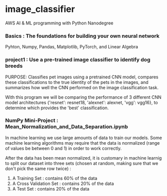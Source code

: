 # image_classifier

AWS AI & ML programming with Python Nanodegree 

### Basics : The foundations for building your own neural network
Pyhton, Numpy, Pandas, Matplotlib, PyTorch, and Linear Algebra

### project1 : Use a pre-trained image classifier to identify dog breeds

PURPOSE: Classifies pet images using a pretrained CNN model, compares these classifications to the true identity of the pets in the images, and summarizes how well the CNN performed on the image classification task.

With this program we will be comparing the performance of 3 different CNN model architectures {'resnet': resnet18, 'alexnet': alexnet, 'vgg': vgg16},  to determine which provides the 'best' classification.

### NumPy Mini-Project : Mean_Normalization_and_Data_Separation.ipynb

In machine learning we use large amounts of data to train our models. Some machine learning algorithms may require that the data is normalized (range of values be between 0 and 1) in order to work correctly.

After the data has been mean normalized, it is customary in machine learnig to split our dataset into three sets (chosen at random, making sure that we don't pick the same row twice) :
1. A Training Set : contains 60% of the data
2. A Cross Validation Set : contains 20% of the data
3. A Test Set : contains 20% of the data
